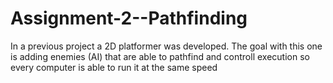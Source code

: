 # Assignment-2--Pathfinding
In a previous project a 2D platformer was developed. The goal with this one is adding  enemies (AI) that are able to pathfind and controll execution so every computer is able to run it at the same speed
